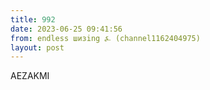 ```yaml
---
title: 992
date: 2023-06-25 09:41:56
from: endless шизing ⍼ (channel1162404975)
layout: post
---
```


AEZAKMI
